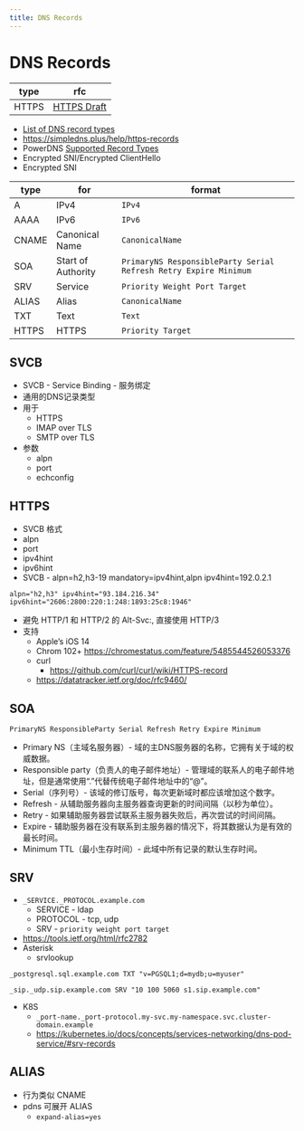 ```yaml
---
title: DNS Records
---
```


# DNS Records

| type  | rfc           |
| ----- | ------------- |
| HTTPS | [HTTPS Draft] |

[https draft]: https://datatracker.ietf.org/doc/draft-ietf-dnsop-svcb-https


- [List of DNS record types](https://en.wikipedia.org/wiki/List_of_DNS_record_types)
- https://simpledns.plus/help/https-records
- PowerDNS [Supported Record Types](https://doc.powerdns.com/authoritative/appendices/types.html)
- Encrypted SNI/Encrypted ClientHello
- Encrypted SNI

| type  | for                | format                                                           |
| ----- | ------------------ | ---------------------------------------------------------------- |
| A     | IPv4               | `IPv4`                                                           |
| AAAA  | IPv6               | `IPv6`                                                           |
| CNAME | Canonical Name     | `CanonicalName`                                                  |
| SOA   | Start of Authority | `PrimaryNS ResponsibleParty Serial Refresh Retry Expire Minimum` |
| SRV   | Service            | `Priority Weight Port Target`                                    |
| ALIAS | Alias              | `CanonicalName`                                                  |
| TXT   | Text               | `Text`                                                           |
| HTTPS | HTTPS              | `Priority Target`                                                |

## SVCB

- SVCB - Service Binding - 服务绑定
- 通用的DNS记录类型
- 用于
  - HTTPS
  - IMAP over TLS
  - SMTP over TLS
- 参数
  - alpn
  - port
  - echconfig

## HTTPS

- SVCB 格式
- alpn
- port
- ipv4hint
- ipv6hint
- SVCB - alpn=h2,h3-19 mandatory=ipv4hint,alpn ipv4hint=192.0.2.1

```
alpn="h2,h3" ipv4hint="93.184.216.34" ipv6hint="2606:2800:220:1:248:1893:25c8:1946"
```

- 避免 HTTP/1 和 HTTP/2 的 Alt-Svc:, 直接使用 HTTP/3
- 支持
  - Apple’s iOS 14
  - Chrom 102+ https://chromestatus.com/feature/5485544526053376
  - curl
    - https://github.com/curl/curl/wiki/HTTPS-record
  - https://datatracker.ietf.org/doc/rfc9460/

## SOA

```
PrimaryNS ResponsibleParty Serial Refresh Retry Expire Minimum
```

- Primary NS（主域名服务器）- 域的主DNS服务器的名称，它拥有关于域的权威数据。
- Responsible party（负责人的电子邮件地址）- 管理域的联系人的电子邮件地址，但是通常使用“.”代替传统电子邮件地址中的“@”。
- Serial（序列号）- 该域的修订版号，每次更新域时都应该增加这个数字。
- Refresh - 从辅助服务器向主服务器查询更新的时间间隔（以秒为单位）。
- Retry - 如果辅助服务器尝试联系主服务器失败后，再次尝试的时间间隔。
- Expire - 辅助服务器在没有联系到主服务器的情况下，将其数据认为是有效的最长时间。
- Minimum TTL（最小生存时间）- 此域中所有记录的默认生存时间。

## SRV

- `_SERVICE._PROTOCOL.example.com`
  - SERVICE - ldap
  - PROTOCOL - tcp, udp
  - SRV - `priority weight port target`
- https://tools.ietf.org/html/rfc2782
- Asterisk
  - srvlookup

```
_postgresql.sql.example.com TXT "v=PGSQL1;d=mydb;u=myuser"

_sip._udp.sip.example.com SRV "10 100 5060 s1.sip.example.com"
```

- K8S
  - `_port-name._port-protocol.my-svc.my-namespace.svc.cluster-domain.example`
  - https://kubernetes.io/docs/concepts/services-networking/dns-pod-service/#srv-records

## ALIAS

- 行为类似 CNAME
- pdns 可展开 ALIAS
  - `expand-alias=yes`
